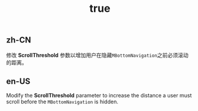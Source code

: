 ﻿---
order: 0
title:
  zh-CN: 滚动阈值
  en-US: Scroll threshold
---

## zh-CN

修改 **ScrollThreshold** 参数以增加用户在隐藏`MBottomNavigation`之前必须滚动的距离。

## en-US

Modify the **ScrollThreshold** parameter to increase the distance a user must scroll before the `MBottomNavigation` is hidden.
